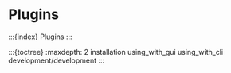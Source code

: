 # Plugins

:::{index} Plugins
:::

:::{toctree}
:maxdepth: 2
installation
using_with_gui
using_with_cli
development/development
:::
